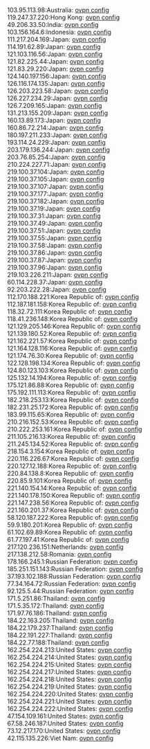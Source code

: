 103.95.113.98:Australia: [ovpn config](vpn/103_95_113_98.ovpn)  
119.247.37.220:Hong Kong: [ovpn config](vpn/119_247_37_220.ovpn)  
49.206.33.50:India: [ovpn config](vpn/49_206_33_50.ovpn)  
103.156.164.6:Indonesia: [ovpn config](vpn/103_156_164_6.ovpn)  
111.217.204.169:Japan: [ovpn config](vpn/111_217_204_169.ovpn)  
114.191.62.89:Japan: [ovpn config](vpn/114_191_62_89.ovpn)  
121.103.116.56:Japan: [ovpn config](vpn/121_103_116_56.ovpn)  
121.82.225.44:Japan: [ovpn config](vpn/121_82_225_44.ovpn)  
121.83.29.220:Japan: [ovpn config](vpn/121_83_29_220.ovpn)  
124.140.197.156:Japan: [ovpn config](vpn/124_140_197_156.ovpn)  
126.116.174.135:Japan: [ovpn config](vpn/126_116_174_135.ovpn)  
126.203.223.58:Japan: [ovpn config](vpn/126_203_223_58.ovpn)  
126.227.234.29:Japan: [ovpn config](vpn/126_227_234_29.ovpn)  
126.7.209.165:Japan: [ovpn config](vpn/126_7_209_165.ovpn)  
131.213.155.209:Japan: [ovpn config](vpn/131_213_155_209.ovpn)  
160.13.89.173:Japan: [ovpn config](vpn/160_13_89_173.ovpn)  
160.86.72.214:Japan: [ovpn config](vpn/160_86_72_214.ovpn)  
180.197.211.233:Japan: [ovpn config](vpn/180_197_211_233.ovpn)  
193.114.24.229:Japan: [ovpn config](vpn/193_114_24_229.ovpn)  
203.179.136.244:Japan: [ovpn config](vpn/203_179_136_244.ovpn)  
203.76.85.254:Japan: [ovpn config](vpn/203_76_85_254.ovpn)  
210.224.227.71:Japan: [ovpn config](vpn/210_224_227_71.ovpn)  
219.100.37.104:Japan: [ovpn config](vpn/219_100_37_104.ovpn)  
219.100.37.105:Japan: [ovpn config](vpn/219_100_37_105.ovpn)  
219.100.37.107:Japan: [ovpn config](vpn/219_100_37_107.ovpn)  
219.100.37.177:Japan: [ovpn config](vpn/219_100_37_177.ovpn)  
219.100.37.182:Japan: [ovpn config](vpn/219_100_37_182.ovpn)  
219.100.37.19:Japan: [ovpn config](vpn/219_100_37_19.ovpn)  
219.100.37.31:Japan: [ovpn config](vpn/219_100_37_31.ovpn)  
219.100.37.49:Japan: [ovpn config](vpn/219_100_37_49.ovpn)  
219.100.37.51:Japan: [ovpn config](vpn/219_100_37_51.ovpn)  
219.100.37.55:Japan: [ovpn config](vpn/219_100_37_55.ovpn)  
219.100.37.58:Japan: [ovpn config](vpn/219_100_37_58.ovpn)  
219.100.37.86:Japan: [ovpn config](vpn/219_100_37_86.ovpn)  
219.100.37.87:Japan: [ovpn config](vpn/219_100_37_87.ovpn)  
219.100.37.96:Japan: [ovpn config](vpn/219_100_37_96.ovpn)  
219.103.226.211:Japan: [ovpn config](vpn/219_103_226_211.ovpn)  
60.114.228.37:Japan: [ovpn config](vpn/60_114_228_37.ovpn)  
92.203.222.28:Japan: [ovpn config](vpn/92_203_222_28.ovpn)  
112.170.188.221:Korea Republic of: [ovpn config](vpn/112_170_188_221.ovpn)  
112.187.181.158:Korea Republic of: [ovpn config](vpn/112_187_181_158.ovpn)  
118.32.72.111:Korea Republic of: [ovpn config](vpn/118_32_72_111.ovpn)  
118.41.236.148:Korea Republic of: [ovpn config](vpn/118_41_236_148.ovpn)  
121.129.205.146:Korea Republic of: [ovpn config](vpn/121_129_205_146.ovpn)  
121.139.180.52:Korea Republic of: [ovpn config](vpn/121_139_180_52.ovpn)  
121.162.221.57:Korea Republic of: [ovpn config](vpn/121_162_221_57.ovpn)  
121.164.128.116:Korea Republic of: [ovpn config](vpn/121_164_128_116.ovpn)  
121.174.76.30:Korea Republic of: [ovpn config](vpn/121_174_76_30.ovpn)  
122.128.198.134:Korea Republic of: [ovpn config](vpn/122_128_198_134.ovpn)  
124.80.123.103:Korea Republic of: [ovpn config](vpn/124_80_123_103.ovpn)  
125.132.14.194:Korea Republic of: [ovpn config](vpn/125_132_14_194.ovpn)  
175.121.86.88:Korea Republic of: [ovpn config](vpn/175_121_86_88.ovpn)  
175.192.111.113:Korea Republic of: [ovpn config](vpn/175_192_111_113.ovpn)  
182.218.253.13:Korea Republic of: [ovpn config](vpn/182_218_253_13.ovpn)  
182.231.25.172:Korea Republic of: [ovpn config](vpn/182_231_25_172.ovpn)  
183.99.115.65:Korea Republic of: [ovpn config](vpn/183_99_115_65.ovpn)  
210.216.152.53:Korea Republic of: [ovpn config](vpn/210_216_152_53.ovpn)  
210.222.253.161:Korea Republic of: [ovpn config](vpn/210_222_253_161.ovpn)  
211.105.216.13:Korea Republic of: [ovpn config](vpn/211_105_216_13.ovpn)  
211.245.134.52:Korea Republic of: [ovpn config](vpn/211_245_134_52.ovpn)  
218.154.3.154:Korea Republic of: [ovpn config](vpn/218_154_3_154.ovpn)  
220.116.226.67:Korea Republic of: [ovpn config](vpn/220_116_226_67.ovpn)  
220.127.12.188:Korea Republic of: [ovpn config](vpn/220_127_12_188.ovpn)  
220.84.138.8:Korea Republic of: [ovpn config](vpn/220_84_138_8.ovpn)  
220.85.9.101:Korea Republic of: [ovpn config](vpn/220_85_9_101.ovpn)  
221.140.154.14:Korea Republic of: [ovpn config](vpn/221_140_154_14.ovpn)  
221.140.178.150:Korea Republic of: [ovpn config](vpn/221_140_178_150.ovpn)  
221.147.238.56:Korea Republic of: [ovpn config](vpn/221_147_238_56.ovpn)  
221.160.201.37:Korea Republic of: [ovpn config](vpn/221_160_201_37.ovpn)  
58.120.187.222:Korea Republic of: [ovpn config](vpn/58_120_187_222.ovpn)  
59.9.180.201:Korea Republic of: [ovpn config](vpn/59_9_180_201.ovpn)  
61.102.69.89:Korea Republic of: [ovpn config](vpn/61_102_69_89.ovpn)  
61.77.197.41:Korea Republic of: [ovpn config](vpn/61_77_197_41.ovpn)  
217.120.236.151:Netherlands: [ovpn config](vpn/217_120_236_151.ovpn)  
217.138.212.58:Romania: [ovpn config](vpn/217_138_212_58.ovpn)  
178.166.245.1:Russian Federation: [ovpn config](vpn/178_166_245_1.ovpn)  
185.251.151.143:Russian Federation: [ovpn config](vpn/185_251_151_143.ovpn)  
37.193.102.188:Russian Federation: [ovpn config](vpn/37_193_102_188.ovpn)  
77.34.164.72:Russian Federation: [ovpn config](vpn/77_34_164_72.ovpn)  
92.125.5.44:Russian Federation: [ovpn config](vpn/92_125_5_44.ovpn)  
171.5.251.86:Thailand: [ovpn config](vpn/171_5_251_86.ovpn)  
171.5.35.172:Thailand: [ovpn config](vpn/171_5_35_172.ovpn)  
171.97.76.186:Thailand: [ovpn config](vpn/171_97_76_186.ovpn)  
184.22.163.205:Thailand: [ovpn config](vpn/184_22_163_205.ovpn)  
184.22.179.237:Thailand: [ovpn config](vpn/184_22_179_237.ovpn)  
184.22.191.227:Thailand: [ovpn config](vpn/184_22_191_227.ovpn)  
184.22.77.188:Thailand: [ovpn config](vpn/184_22_77_188.ovpn)  
162.254.224.213:United States: [ovpn config](vpn/162_254_224_213.ovpn)  
162.254.224.214:United States: [ovpn config](vpn/162_254_224_214.ovpn)  
162.254.224.215:United States: [ovpn config](vpn/162_254_224_215.ovpn)  
162.254.224.217:United States: [ovpn config](vpn/162_254_224_217.ovpn)  
162.254.224.218:United States: [ovpn config](vpn/162_254_224_218.ovpn)  
162.254.224.219:United States: [ovpn config](vpn/162_254_224_219.ovpn)  
162.254.224.220:United States: [ovpn config](vpn/162_254_224_220.ovpn)  
162.254.224.221:United States: [ovpn config](vpn/162_254_224_221.ovpn)  
162.254.224.222:United States: [ovpn config](vpn/162_254_224_222.ovpn)  
47.154.109.161:United States: [ovpn config](vpn/47_154_109_161.ovpn)  
67.58.246.187:United States: [ovpn config](vpn/67_58_246_187.ovpn)  
73.12.217.170:United States: [ovpn config](vpn/73_12_217_170.ovpn)  
42.115.135.226:Viet Nam: [ovpn config](vpn/42_115_135_226.ovpn)  
